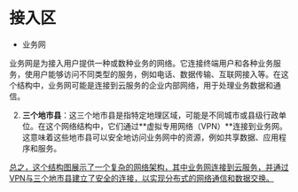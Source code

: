# 接入区
- 业务网

业务网是为接入用户提供一种或数种业务的网络。它连接终端用户和各种业务服务，使用户能够访问不同类型的服务，例如电话、数据传输、互联网接入等。在这个结构中，业务网可能是连接到云服务的企业内部网络，用于处理业务数据和通信。
    
2. **三个地市县**：这三个地市县是指特定地理区域，可能是不同城市或县级行政单位。在这个网络结构中，它们通过**虚拟专用网络（VPN）**连接到业务网。这意味着这些地市县可以安全地访问业务网中的资源，例如共享数据、应用程序和服务。
    
[总之，这个结构图展示了一个复杂的网络架构，其中业务网连接到云服务，并通过VPN与三个地市县建立了安全的连接，以实现分布式的网络通信和数据交换。](https://zhuanlan.zhihu.com/p/504367467)



